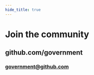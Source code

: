 ```yaml
---
hide_title: true
---
```


# Join **the community**

## github.com/government

### <government@github.com>
